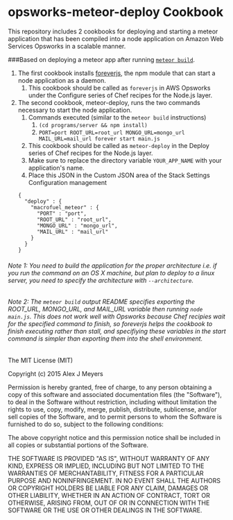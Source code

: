 opsworks-meteor-deploy Cookbook
===============================

This repository includes 2 cookbooks for deploying and starting a meteor application that has been compiled into a node application on Amazon Web Services Opsworks in a scalable manner.


###Based on deploying a meteor app after running [`meteor build`](https://www.meteor.com/isobuild).  


1. The first cookbook installs [foreverjs](https://github.com/foreverjs/forever), the npm module that can start a node application as a daemon.
	1. This cookbook should be called as `foreverjs` in AWS Opsworks under the Configure series of Chef recipes for the Node.js layer.
2. The second cookbook, meteor-deploy, runs the two commands necessary to start the node application. 
	1. Commands executed (similar to the `meteor build` instructions)
		1. `(cd programs/server && npm install)`
		2. `PORT=port ROOT_URL=root_url MONGO_URL=mongo_url MAIL_URL=mail_url forever start main.js`
	2. This cookbook should be called as `meteor-deploy` in the Deploy series of Chef recipes for the Node.js layer. 
	3. Make sure to replace the directory variable `YOUR_APP_NAME` with your application's name. 
	4. Place this JSON in the Custom JSON area of the Stack Settings Configuration management
	```
	{
	  "deploy" : {
	    "macrofuel_meteor" : {
	      "PORT" : "port",
	      "ROOT_URL" : "root_url",
	      "MONGO_URL" : "mongo_url",
	      "MAIL_URL" : "mail_url"
	    }
	  }
	}
	```
		  
###### Note 1: You need to build the application for the proper architecture i.e. if you run the command on an OS X machine, but plan to deploy to a linux server, you need to specify the architecture with `--architecture`.


###### Note 2: The `meteor build` output README specifies exporting the ROOT_URL, MONGO_URL, and MAIL_URL variable then running `node main.js`.  This does not work well with Opsworks because Chef recipies wait for the specified command to finish, so foreverjs helps the cookbook to finish executing rather than stall, and specifiying these variables in the start command is simpler than exporting them into the shell environment.



The MIT License (MIT)

Copyright (c) 2015 Alex J Meyers

Permission is hereby granted, free of charge, to any person obtaining a copy
of this software and associated documentation files (the "Software"), to deal
in the Software without restriction, including without limitation the rights
to use, copy, modify, merge, publish, distribute, sublicense, and/or sell
copies of the Software, and to permit persons to whom the Software is
furnished to do so, subject to the following conditions:

The above copyright notice and this permission notice shall be included in
all copies or substantial portions of the Software.

THE SOFTWARE IS PROVIDED "AS IS", WITHOUT WARRANTY OF ANY KIND, EXPRESS OR
IMPLIED, INCLUDING BUT NOT LIMITED TO THE WARRANTIES OF MERCHANTABILITY,
FITNESS FOR A PARTICULAR PURPOSE AND NONINFRINGEMENT. IN NO EVENT SHALL THE
AUTHORS OR COPYRIGHT HOLDERS BE LIABLE FOR ANY CLAIM, DAMAGES OR OTHER
LIABILITY, WHETHER IN AN ACTION OF CONTRACT, TORT OR OTHERWISE, ARISING FROM,
OUT OF OR IN CONNECTION WITH THE SOFTWARE OR THE USE OR OTHER DEALINGS IN
THE SOFTWARE.